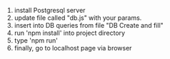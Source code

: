 1) install Postgresql server
2) update file called "db.js" with your params.
3) insert into DB queries from file "DB Create and fill" 
4) run 'npm install' into project directory 
5) type 'npm run'
6) finally, go to localhost page via browser